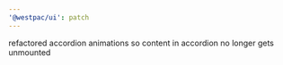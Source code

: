 ```yaml
---
'@westpac/ui': patch
---
```


refactored accordion animations so content in accordion no longer gets unmounted
